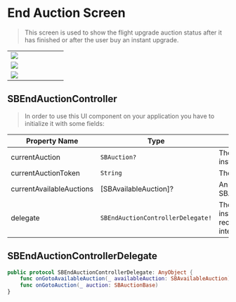 # End Auction Screen

> This screen is used to show the flight upgrade auction status after it has finished or after the user buy an instant upgrade.

<table width="100%" style="border-collapse: collapse; border: none;">
    <tr valign="top">
        <td width="25%">
            <img src="ui/images/end-auction-1.jpg"/>
        </td>
        <td width="70%">
        </td>
    </tr>
    <tr valign="top">
        <td width="25%">
            <img src="ui/images/end-auction-2.jpg"/>
        </td>
        <td width="70%">
        </td>
    </tr>
    <tr valign="top">
        <td width="25%">
            <img src="ui/images/end-auction-3.jpg"/>
        </td>
        <td width="70%">
        </td>
    </tr>
</table>

## SBEndAuctionController

> In order to use this UI component on your application you have to initialize it with some fields:

| **Property Name**        | **Type**                           | **Description**                                                   |
|--------------------------|------------------------------------|-------------------------------------------------------------------|
| currentAuction           | `SBAuction?`                       | The auction instance                                              |
| currentAuctionToken      | `String`                           | The auction token                                                 |
| currentAvailableAuctions | [SBAvailableAuction]?              | An array of SBAvailableAuction                                    |
| delegate                 | `SBEndAuctionControllerDelegate!`  | The delegate instance used to receive the user interface events   |

## SBEndAuctionControllerDelegate

```swift
public protocol SBEndAuctionControllerDelegate: AnyObject {
    func onGotoAvailableAuction(_ availableAuction: SBAvailableAuction)
    func onGotoAuction(_ auction: SBAuctionBase)
}
```